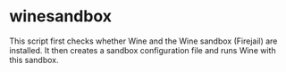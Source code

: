 # winesandbox

This script first checks whether Wine and the Wine sandbox (Firejail) are installed. It then creates a sandbox configuration file and runs Wine with this sandbox.
